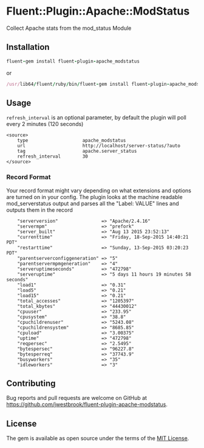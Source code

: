 # Fluent::Plugin::Apache::ModStatus

Collect Apache stats from the mod_status Module

## Installation

```ruby
fluent-gem install fluent-plugin-apache_modstatus
```
or

```ruby
/usr/lib64/fluent/ruby/bin/fluent-gem install fluent-plugin-apache_modstatus
```

## Usage

`refresh_interval` is an optional parameter, by default the plugin will poll every 2 minutes (120 seconds)

```
<source>
	type					apache_modstatus
	url						http://localhost/server-status/?auto
	tag						apache.server_status
	refresh_interval        30
</source>
```

### Record Format

Your record format might vary depending on what extensions and options are turned on in your config. The plugin looks at the machine readable mod_serverstatus output and parses all the "Label: VALUE" lines and outputs them in the record

```
	"serverversion"                => "Apache/2.4.16"
	"servermpm"                    => "prefork"
	"server_built"                 => "Aug 13 2015 23:52:13"
	"currenttime"                  => "Friday, 18-Sep-2015 14:40:21 PDT"
	"restarttime"                  => "Sunday, 13-Sep-2015 03:20:23 PDT"
	"parentserverconfiggeneration" => "5"
	"parentservermpmgeneration"    => "4"
	"serveruptimeseconds"          => "472798"
	"serveruptime"                 => "5 days 11 hours 19 minutes 58 seconds"
	"load1"                        => "0.31"
	"load5"                        => "0.21"
	"load15"                       => "0.21"
	"total_accesses"               => "1205397"
	"total_kbytes"                 => "44430012"
	"cpuuser"                      => "233.95"
	"cpusystem"                    => "38.8"
	"cpuchildrenuser"              => "5243.08"
	"cpuchildrensystem"            => "8685.85"
	"cpuload"                      => "3.00375"
	"uptime"                       => "472798"
	"reqpersec"                    => "2.5495"
	"bytespersec"                  => "96227.8"
	"bytesperreq"                  => "37743.9"
	"busyworkers"                  => "35"
	"idleworkers"                  => "3"
```

## Contributing

Bug reports and pull requests are welcome on GitHub at https://github.com/jwestbrook/fluent-plugin-apache-modstatus.


## License

The gem is available as open source under the terms of the [MIT License](http://opensource.org/licenses/MIT).

